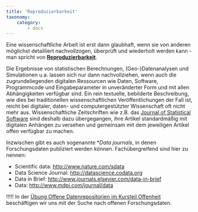 ```yaml
---
title: 'Reproduzierbarkeit'
taxonomy:
    category:
        - docs
---
```


Eine wissenschaftliche Arbeit ist erst dann glaubhaft, wenn sie von anderen möglichst detailliert nachvollzogen, überprüft und wiederholt werden kann - man spricht von [**Reproduzierbarkeit**](https://de.wikipedia.org/wiki/Reproduzierbarkeit).

Die Ergebnisse von statistischen Berechnungen, (Geo-)Datenanalysen und Simulationen u.a. lassen sich nur dann nachvollziehen, wenn auch die zugrundeliegenden digitalen Ressourcen wie Daten, Software, Programmcode und Eingabeparameter in unveränderter Form und mit allen Abhängigkeiten verfügbar sind. Ein rein textuelle, bebilderte Beschreibung, wie dies bei traditionellen wissenschaftlichen Veröffentlichungen der Fall ist, reicht bei digitaler, daten- und computergestützter Wissenschaft oft nicht mehr aus. Wissenschaftliche Zeitschriften wie z.B. das [Journal of Statistical Software](https://www.jstatsoft.org) sind deshalb dazu übergegangen, ihre Artikel standardmäßig mit digitalen Anhängen zu versehen und gemeinsam mit dem jeweiligen Artikel offen verfügbar zu machen.

Inzwischen gibt es auch sogenannte **Data journals*, in denen Forschungsdaten publiziert werden können. Fachübergreifend sind hier zu nennen:

* Scientific data: http://www.nature.com/sdata
* Data Science Journal: http://datascience.codata.org
* Data in Brief: http://www.journals.elsevier.com/data-in-brief
* Data: http://www.mdpi.com/journal/data

!!!!! In der [Übung Offene Datenrepositorien im Kursteil Offenheit](/openx/uebung) beschäftigen wir uns mit der Suche nach offenen Forschungsdaten. 
